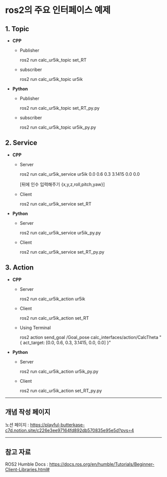 # ros2의 주요 인터페이스 예제

## 1. Topic

* __CPP__

    * Publisher

        ros2 run calc_ur5ik_topic set_RT

    * subscriber

        ros2 run calc_ur5ik_topic ur5ik

* __Python__

    * Publisher

        ros2 run calc_ur5ik_topic set_RT_py.py


    * subscriber

        ros2 run calc_ur5ik_topic ur5ik_py.py


## 2. Service

* __CPP__

    * Server

        ros2 run calc_ur5ik_service ur5ik 0.0 0.6 0.3 3.1415 0.0 0.0

        [뒤에 인수 입력해주기 {x,y,z,roll,pitch,yaw}]

    * Client

        ros2 run calc_ur5ik_service set_RT

* __Python__

    * Server

        ros2 run calc_ur5ik_service ur5ik_py.py

    * Client

        ros2 run calc_ur5ik_service set_RT_py.py

## 3. Action

* __CPP__

    * Server

        ros2 run calc_ur5ik_action ur5ik

    * Client

        ros2 run calc_ur5ik_action set_RT

    * Using Terminal

        ros2 action send_goal /Goal_pose calc_interfaces/action/CalcTheta "{ act_target: [0.0, 0.6, 0.3, 3.1415, 0.0, 0.0] }"

* __Python__

    * Server

        ros2 run calc_ur5ik_action ur5ik_py.py

    * Client

        ros2 run calc_ur5ik_action set_RT_py.py

---

## 개념 작성 페이지

노션 페이지 : <https://playful-butterkase-c7d.notion.site/c226e3ee97164fd892db570835e95e5d?pvs=4>

---

## 참고 자료
ROS2 Humble Docs : <https://docs.ros.org/en/humble/Tutorials/Beginner-Client-Libraries.html#>
